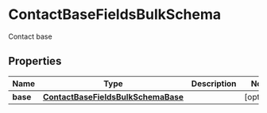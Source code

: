

# ContactBaseFieldsBulkSchema

Contact base

## Properties

| Name | Type | Description | Notes |
|------------ | ------------- | ------------- | -------------|
|**base** | [**ContactBaseFieldsBulkSchemaBase**](ContactBaseFieldsBulkSchemaBase.md) |  |  [optional] |




